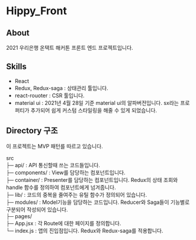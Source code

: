 # Hippy_Front

## About

2021 우리은행 온택트 해커톤 프론트 엔드 프로젝트입니다.

## Skills

- React
- Redux, Redux-saga : 상태관리 툴입니다.
- react-rouoter : CSR 툴입니다.
- material ui : 2021년 4월 28일 기준 material ui의 알파버전입니다. sx라는 프로퍼티가 추가되어 쉽게 커스텀 스타일링을 해줄 수 있게 되었습니다.

## Directory 구조

이 프로젝트는 MVP 패턴를 따르고 있습니다.

src  
├─ api/ : API 통신할때 쓰는 코드들입니다.  
├─ components/ : View를 담당하는 컴포넌트입니다.  
├─ container/ : Presenter를 담당하는 컴포넌트입니다. Redux의 상태 조회와 handle 함수를 정의하여 컴포넌트에게 넘겨줍니다.  
├─ lib/ : 코드의 중복을 줄여주는 유틸 함수가 정의되어 있습니다.  
├─ modules/ : Model기능을 담당하는 코드입니다. Reducer와 Saga들이 기능별로 구분되어 작성되어 있습니다.  
├─ pages/  
├─ App.jsx : 각 Route에 대한 페이지를 정의합니다.  
└─ index.js : 앱의 진입점입니다. Redux와 Redux-saga를 적용합니다.
